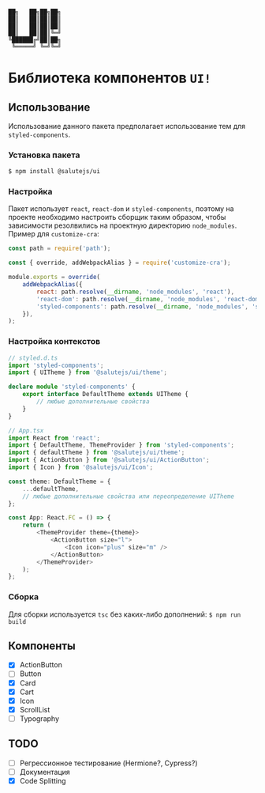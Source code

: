 ```
██╗   ██╗██╗██╗
██║   ██║██║██║
██║   ██║██║██║
██║   ██║██║╚═╝
╚██████╔╝██║██╗
 ╚═════╝ ╚═╝╚═╝
```

# Библиотека компонентов `UI!`

## Использование

Использование данного пакета предполагает использование тем для `styled-components`.

### Установка пакета

```bash
$ npm install @salutejs/ui
```

### Настройка

Пакет использует `react`, `react-dom` и `styled-components`, поэтому на проекте необходимо настроить сборщик таким образом, чтобы зависимости резолвились на проектную директорию `node_modules`. Пример для `customize-cra`:

```javascript
const path = require('path');

const { override, addWebpackAlias } = require('customize-cra');

module.exports = override(
    addWebpackAlias({
        react: path.resolve(__dirname, 'node_modules', 'react'),
        'react-dom': path.resolve(__dirname, 'node_modules', 'react-dom'),
        'styled-components': path.resolve(__dirname, 'node_modules', 'styled-components'),
    }),
);
```

### Настройка контекстов

```typescript
// styled.d.ts
import 'styled-components';
import { UITheme } from '@salutejs/ui/theme';

declare module 'styled-components' {
    export interface DefaultTheme extends UITheme {
        // любые дополнительные свойства
    }
}

// App.tsx
import React from 'react';
import { DefaultTheme, ThemeProvider } from 'styled-components';
import { defaultTheme } from '@salutejs/ui/theme';
import { ActionButton } from '@salutejs/ui/ActionButton';
import { Icon } from '@salutejs/ui/Icon';

const theme: DefaultTheme = {
    ...defaultTheme,
    // любые дополнительные свойства или переопределение UITheme
};

const App: React.FC = () => {
    return (
        <ThemeProvider theme={theme}>
            <ActionButton size="l">
                <Icon icon="plus" size="m" />
            </ActionButton>
        </ThemeProvider>
    );
};
```

### Сборка

Для сборки используется `tsc` без каких-либо дополнений: `$ npm run build`

## Компоненты

-   [x] ActionButton
-   [ ] Button
-   [x] Card
-   [x] Cart
-   [x] Icon
-   [x] ScrollList
-   [ ] Typography

## TODO

-   [ ] Регрессионное тестирование (Hermione?, Cypress?)
-   [ ] Документация
-   [x] Code Splitting
